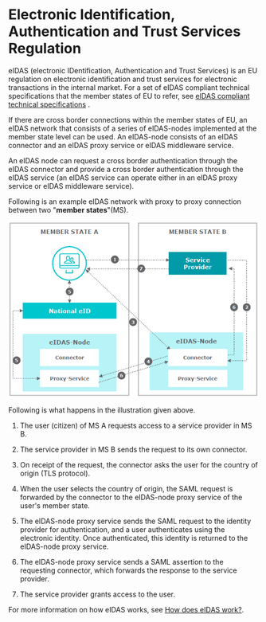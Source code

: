 # Electronic Identification, Authentication and Trust Services Regulation

eIDAS (electronic IDentification, Authentication and Trust Services) is
an EU regulation on electronic identification and trust services for
electronic transactions in the internal market. For a set of eIDAS
compliant technical specifications that the member states of EU to
refer, see [eIDAS compliant technical
specifications](https://ec.europa.eu/cefdigital/wiki/display/CEFDIGITAL/2016/12/16/eIDAS+Technical+Specifications+v.+1.1)
.

If there are cross border connections within the member states of
EU, an eIDAS network that consists of a series of
eIDAS-nodes implemented at the member state level can be used. An eIDAS-node
consists of an eIDAS connector and an eIDAS proxy service or eIDAS
middleware service.

An eIDAS node can request a cross border authentication through the
eIDAS connector and provide a cross border authentication through the
eIDAS service (an eIDAS service can operate either in an eIDAS proxy
service or eIDAS middleware service).

Following is an example eIDAS network with proxy to proxy connection
between two "**member states**"(MS).

![eidas-diagram](../../assets/img/concepts/eidas-diagram.png)

Following is what happens in the illustration given above.   

1.  The user (citizen) of MS A requests access to a service provider in
    MS B.

2.  The service provider in MS B sends the request to its own connector.

3.  On receipt of the request, the connector asks the user for the
    country of origin (TLS protocol).

4.  When the user selects the country of origin, the SAML request is
    forwarded by the connector to the eIDAS-node proxy service of the
    user's member state.

5.  The eIDAS-node proxy service sends the SAML request to the identity
    provider for authentication, and a user authenticates using the
    electronic identity. Once authenticated, this identity is returned
    to the eIDAS-node proxy service.

6.  The eIDAS-node proxy service sends a SAML assertion to the
    requesting connector, which forwards the response to the service
    provider.

7.  The service provider grants access to the user.

For more information on how eIDAS works, see [How does eIDAS
work?](https://ec.europa.eu/cefdigital/wiki/pages/viewpage.action?pageId=82773030).